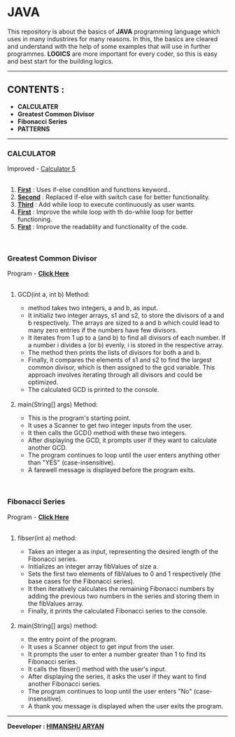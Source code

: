 # JAVA
This repository is about the basics of <b>JAVA</b> programming language which uses in many industrires for many reasons. In this, the basics are cleared and understand with the help of some examples that will use in further programmes. <b>LOGICS</b> are more important for every coder, so this is easy and best start for the building logics.<br>
<hr>
<h2>CONTENTS : </h2>
<ul>
  <li><b>CALCULATER</b></li>
  <li><b>Greatest Common Divisor</b></li>
  <li><b>Fibonacci Series</b></li>
  <li><b>PATTERNS</b></li>
</ul>
<hr>
<h3>CALCULATOR</h3>
  <div>Improved - <a href='https://github.com/himanshuaryan/JAVA/blob/main/calc4.java'>Calculator 5</a></div><br>
  <ol>
    <li><b><a href='https://github.com/himanshuaryan/JAVA/blob/main/calc0.java'>First</a></b> : Uses if-else condition and functions keyword..</li>
    <li><b><a href='https://github.com/himanshuaryan/JAVA/blob/main/calc1.java'>Second</a></b> : Replaced if-else with switch case for better functionality.</li>
    <li><b><a href='https://github.com/himanshuaryan/JAVA/blob/main/calc2.java'>Third</a></b> : Add while loop to execute continuously as user wants.</li>
    <li><b><a href='https://github.com/himanshuaryan/JAVA/blob/main/calc3.java'>First</a></b> : Improve the while loop with th do-whlie loop for better functioning. </li>
    <li><b><a href='https://github.com/himanshuaryan/JAVA/blob/main/calc4.java'>First</a></b> : Improve the readablity and functionality of the code.</li>
  </ol><br>

<h3>Greatest Common Divisor</h3>
  <div>Program - <a href='https://github.com/himanshuaryan/JAVA/blob/main/greatest common divisor.java'><b>Click Here</b></a></div><br>
  <ol>
    <li>GCD(int a, int b) Method:</li>
    <ul>
      <li>method takes two integers, a and b, as input.</li>
      <li>It initializ two integer arrays, s1 and s2, to store the divisors of a and b respectively. The arrays are sized to a and b which could lead to many zero entries if the numbers have few divisors.</li>
      <li>It iterates from 1 up to a (and b) to find all divisors of each number. If a number i divides a (or b) evenly, i is stored in the respective array.</li>
      <li>The method then prints the lists of divisors for both a and b.</li>
      <li>Finally, it compares the elements of s1 and s2 to find the largest common divisor, which is then assigned to the gcd variable. This approach involves iterating through all divisors and could be optimized.</li>
      <li>The calculated GCD is printed to the console.</li>
    </ul><br>
    <li>main(String[] args) Method:</li>
    <ul>
      <li>This is the program's starting point.</li>
      <li>It uses a Scanner to get two integer inputs from the user.</li>
      <li>It then calls the GCD() method with these two integers.</li>
      <li>After displaying the GCD, it prompts user if they want to calculate another GCD.</li>
      <li>The program continues to loop until the user enters anything other than "YES" (case-insensitive).</li>
      <li>A farewell message is displayed before the program exits.</li>
    </ul>
  </ol><br>

<h3>Fibonacci Series</h3>
  <div>Program - <a href='https://github.com/himanshuaryan/JAVA/blob/main/fibonacci series.java'><b>Click Here</b></a></div><br>
  <ol>
    <li>fibser(int a) method:</li>
    <ul>
      <li>Takes an integer a as input, representing the desired length of the Fibonacci series.</li>
      <li>Initializes an integer array fibValues of size a.</li>
      <li>Sets the first two elements of fibValues to 0 and 1 respectively (the base cases for the Fibonacci series).</li>
      <li>It then iteratively calculates the remaining Fibonacci numbers by adding the previous two numbers in the series and storing them in the fibValues array.</li>
      <li>Finally, it prints the calculated Fibonacci series to the console.</li>
    </ul><br>
    <li>main(String[] args) method:</li>
    <ul>
      <li> the entry point of the program.</li>
      <li>It uses a Scanner object to get input from the user.</li>
      <li>It prompts the user to enter a number greater than 1 to find its Fibonacci series.</li>
      <li>It calls the fibser() method with the user's input.</li>
      <li>After displaying the series, it asks the user if they want to find another Fibonacci series.</li>
      <li>The program continues to loop until the user enters "No" (case-insensitive).</li>
      <li>A thank you message is displayed when the user exits the program.</li>
    </ul>
  </ol>
<hr>
<div><b>Deeveloper : <a href='https://github.com/himanshuaryan'>HIMANSHU  ARYAN</b></div>
